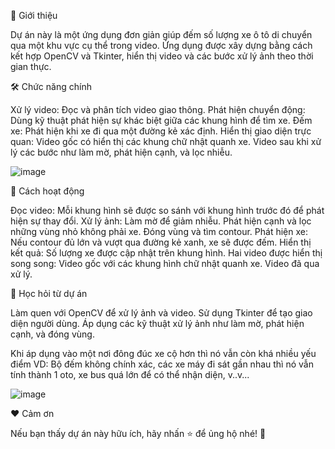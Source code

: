 🌟 Giới thiệu

Dự án này là một ứng dụng đơn giản giúp đếm số lượng xe ô tô di chuyển qua một khu vực cụ thể trong video. Ứng dụng được xây dựng bằng cách kết hợp OpenCV và Tkinter, hiển thị video và các bước xử lý ảnh theo thời gian thực.

🛠️ Chức năng chính

  Xử lý video: Đọc và phân tích video giao thông.
  Phát hiện chuyển động: Dùng kỹ thuật phát hiện sự khác biệt giữa các khung hình để tìm xe.
  Đếm xe: Phát hiện khi xe đi qua một đường kẻ xác định.
  Hiển thị giao diện trực quan:
      Video gốc có hiển thị các khung chữ nhật quanh xe.
      Video sau khi xử lý các bước như làm mờ, phát hiện cạnh, và lọc nhiễu.

  ![image](https://github.com/user-attachments/assets/fdf71225-59f9-4610-8069-991498e8f06d)

🧐 Cách hoạt động

  Đọc video: Mỗi khung hình sẽ được so sánh với khung hình trước đó để phát hiện sự thay đổi.
  Xử lý ảnh:
      Làm mờ để giảm nhiễu.
      Phát hiện cạnh và lọc những vùng nhỏ không phải xe.
      Đóng vùng và tìm contour.
  Phát hiện xe: Nếu contour đủ lớn và vượt qua đường kẻ xanh, xe sẽ được đếm.
  Hiển thị kết quả:
      Số lượng xe được cập nhật trên khung hình.
      Hai video được hiển thị song song:
          Video gốc với các khung hình chữ nhật quanh xe.
          Video đã qua xử lý.
          
🚀 Học hỏi từ dự án

  Làm quen với OpenCV để xử lý ảnh và video.
  Sử dụng Tkinter để tạo giao diện người dùng.
  Áp dụng các kỹ thuật xử lý ảnh như làm mờ, phát hiện cạnh, và đóng vùng.

  Khi áp dụng vào một nơi đông đúc xe cộ hơn thì nó vẫn còn khá nhiều yếu điểm 
  VD: Bộ đếm không chính xác, các xe máy đi sát gần nhau thì nó vẫn tính thành 1 oto, xe bus quá lớn để có thể nhận diện, v..v...

  ![image](https://github.com/user-attachments/assets/75621ed9-c36f-4cd3-8eec-74121c685dc0)

❤️ Cảm ơn

Nếu bạn thấy dự án này hữu ích, hãy nhấn ⭐ để ủng hộ nhé! 🚀

